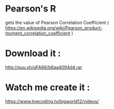 # Pearson's R
gets the value of Pearson Correlation Coefficient ( https://en.wikipedia.org/wiki/Pearson_product-moment_correlation_coefficient )
# Download it :
http://puu.sh/qFA66/b6aa4094d4.rar
# Watch me create it : 
https://www.livecoding.tv/bigworld12/videos/
